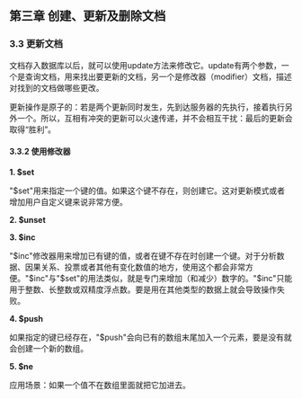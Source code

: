 ## 第三章 创建、更新及删除文档

### 3.3 更新文档

文档存入数据库以后，就可以使用update方法来修改它。update有两个参数，一个是查询文档，用来找出要更新的文档，另一个是修改器（modifier）文档，描述对找到的文档做哪些更改。

更新操作是原子的：若是两个更新同时发生，先到达服务器的先执行，接着执行另外一个。所以，互相有冲突的更新可以火速传递，并不会相互干扰：最后的更新会取得“胜利”。

#### 3.3.2 使用修改器

**1. $set**

"$set"用来指定一个键的值。如果这个键不存在，则创建它。这对更新模式或者增加用户自定义键来说非常方便。

**2. $unset**

**3. $inc**

"$inc"修改器用来增加已有键的值，或者在键不存在时创建一个键。对于分析数据、因果关系、投票或者其他有变化数值的地方，使用这个都会非常方便。"$inc"与"$set"的用法类似，就是专门来增加（和减少）数字的。"$inc"只能用于整数、长整数或双精度浮点数。要是用在其他类型的数据上就会导致操作失败。

**4. $push**

如果指定的键已经存在，"$push"会向已有的数组末尾加入一个元素，要是没有就会创建一个新的数组。

**5. $ne**

应用场景：如果一个值不在数组里面就把它加进去。
